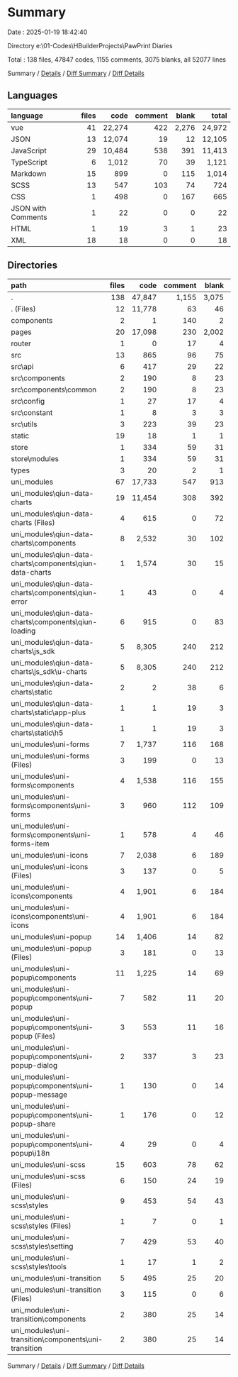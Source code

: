# Summary

Date : 2025-01-19 18:42:40

Directory e:\\01-Codes\\HBuilderProjects\\PawPrint Diaries

Total : 138 files,  47847 codes, 1155 comments, 3075 blanks, all 52077 lines

Summary / [Details](details.md) / [Diff Summary](diff.md) / [Diff Details](diff-details.md)

## Languages
| language | files | code | comment | blank | total |
| :--- | ---: | ---: | ---: | ---: | ---: |
| vue | 41 | 22,274 | 422 | 2,276 | 24,972 |
| JSON | 13 | 12,074 | 19 | 12 | 12,105 |
| JavaScript | 29 | 10,484 | 538 | 391 | 11,413 |
| TypeScript | 6 | 1,012 | 70 | 39 | 1,121 |
| Markdown | 15 | 899 | 0 | 115 | 1,014 |
| SCSS | 13 | 547 | 103 | 74 | 724 |
| CSS | 1 | 498 | 0 | 167 | 665 |
| JSON with Comments | 1 | 22 | 0 | 0 | 22 |
| HTML | 1 | 19 | 3 | 1 | 23 |
| XML | 18 | 18 | 0 | 0 | 18 |

## Directories
| path | files | code | comment | blank | total |
| :--- | ---: | ---: | ---: | ---: | ---: |
| . | 138 | 47,847 | 1,155 | 3,075 | 52,077 |
| . (Files) | 12 | 11,778 | 63 | 46 | 11,887 |
| components | 2 | 1 | 140 | 2 | 143 |
| pages | 20 | 17,098 | 230 | 2,002 | 19,330 |
| router | 1 | 0 | 17 | 4 | 21 |
| src | 13 | 865 | 96 | 75 | 1,036 |
| src\\api | 6 | 417 | 29 | 22 | 468 |
| src\\components | 2 | 190 | 8 | 23 | 221 |
| src\\components\\common | 2 | 190 | 8 | 23 | 221 |
| src\\config | 1 | 27 | 17 | 4 | 48 |
| src\\constant | 1 | 8 | 3 | 3 | 14 |
| src\\utils | 3 | 223 | 39 | 23 | 285 |
| static | 19 | 18 | 1 | 1 | 20 |
| store | 1 | 334 | 59 | 31 | 424 |
| store\\modules | 1 | 334 | 59 | 31 | 424 |
| types | 3 | 20 | 2 | 1 | 23 |
| uni_modules | 67 | 17,733 | 547 | 913 | 19,193 |
| uni_modules\\qiun-data-charts | 19 | 11,454 | 308 | 392 | 12,154 |
| uni_modules\\qiun-data-charts (Files) | 4 | 615 | 0 | 72 | 687 |
| uni_modules\\qiun-data-charts\\components | 8 | 2,532 | 30 | 102 | 2,664 |
| uni_modules\\qiun-data-charts\\components\\qiun-data-charts | 1 | 1,574 | 30 | 15 | 1,619 |
| uni_modules\\qiun-data-charts\\components\\qiun-error | 1 | 43 | 0 | 4 | 47 |
| uni_modules\\qiun-data-charts\\components\\qiun-loading | 6 | 915 | 0 | 83 | 998 |
| uni_modules\\qiun-data-charts\\js_sdk | 5 | 8,305 | 240 | 212 | 8,757 |
| uni_modules\\qiun-data-charts\\js_sdk\\u-charts | 5 | 8,305 | 240 | 212 | 8,757 |
| uni_modules\\qiun-data-charts\\static | 2 | 2 | 38 | 6 | 46 |
| uni_modules\\qiun-data-charts\\static\\app-plus | 1 | 1 | 19 | 3 | 23 |
| uni_modules\\qiun-data-charts\\static\\h5 | 1 | 1 | 19 | 3 | 23 |
| uni_modules\\uni-forms | 7 | 1,737 | 116 | 168 | 2,021 |
| uni_modules\\uni-forms (Files) | 3 | 199 | 0 | 13 | 212 |
| uni_modules\\uni-forms\\components | 4 | 1,538 | 116 | 155 | 1,809 |
| uni_modules\\uni-forms\\components\\uni-forms | 3 | 960 | 112 | 109 | 1,181 |
| uni_modules\\uni-forms\\components\\uni-forms-item | 1 | 578 | 4 | 46 | 628 |
| uni_modules\\uni-icons | 7 | 2,038 | 6 | 189 | 2,233 |
| uni_modules\\uni-icons (Files) | 3 | 137 | 0 | 5 | 142 |
| uni_modules\\uni-icons\\components | 4 | 1,901 | 6 | 184 | 2,091 |
| uni_modules\\uni-icons\\components\\uni-icons | 4 | 1,901 | 6 | 184 | 2,091 |
| uni_modules\\uni-popup | 14 | 1,406 | 14 | 82 | 1,502 |
| uni_modules\\uni-popup (Files) | 3 | 181 | 0 | 13 | 194 |
| uni_modules\\uni-popup\\components | 11 | 1,225 | 14 | 69 | 1,308 |
| uni_modules\\uni-popup\\components\\uni-popup | 7 | 582 | 11 | 20 | 613 |
| uni_modules\\uni-popup\\components\\uni-popup (Files) | 3 | 553 | 11 | 16 | 580 |
| uni_modules\\uni-popup\\components\\uni-popup-dialog | 2 | 337 | 3 | 23 | 363 |
| uni_modules\\uni-popup\\components\\uni-popup-message | 1 | 130 | 0 | 14 | 144 |
| uni_modules\\uni-popup\\components\\uni-popup-share | 1 | 176 | 0 | 12 | 188 |
| uni_modules\\uni-popup\\components\\uni-popup\\i18n | 4 | 29 | 0 | 4 | 33 |
| uni_modules\\uni-scss | 15 | 603 | 78 | 62 | 743 |
| uni_modules\\uni-scss (Files) | 6 | 150 | 24 | 19 | 193 |
| uni_modules\\uni-scss\\styles | 9 | 453 | 54 | 43 | 550 |
| uni_modules\\uni-scss\\styles (Files) | 1 | 7 | 0 | 1 | 8 |
| uni_modules\\uni-scss\\styles\\setting | 7 | 429 | 53 | 40 | 522 |
| uni_modules\\uni-scss\\styles\\tools | 1 | 17 | 1 | 2 | 20 |
| uni_modules\\uni-transition | 5 | 495 | 25 | 20 | 540 |
| uni_modules\\uni-transition (Files) | 3 | 115 | 0 | 6 | 121 |
| uni_modules\\uni-transition\\components | 2 | 380 | 25 | 14 | 419 |
| uni_modules\\uni-transition\\components\\uni-transition | 2 | 380 | 25 | 14 | 419 |

Summary / [Details](details.md) / [Diff Summary](diff.md) / [Diff Details](diff-details.md)